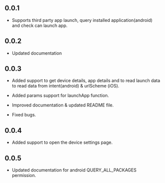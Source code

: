 ## 0.0.1

* Supports third party app launch, query installed application(android) and check can launch app.

## 0.0.2

* Updated documentation

## 0.0.3

* Added support to get device details, app details 
  and to read launch data to read data from
  intent(android) & urlScheme (iOS).

* Added params support for launchApp function.

* Improved documentation & updated README file.

* Fixed bugs.

## 0.0.4

* Added support to open the device settings page.

## 0.0.5

* Updated documentation for android QUERY_ALL_PACKAGES permission.
